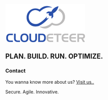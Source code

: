 ![cdt](https://raw.githubusercontent.com/cloudeteer/blog/master/images/CDT_250x120.png)

## PLAN. BUILD. RUN. OPTIMIZE.

### Contact

You wanna know more about us? [Visit us..](https://cloudeteer.de) 

Secure. Agile. Innovative.